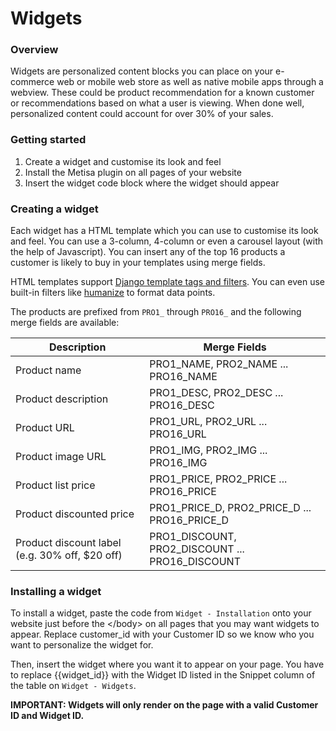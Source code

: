 # Widgets

### Overview

Widgets are personalized content blocks you can place on your e-commerce web or mobile web store as well as native mobile apps through a webview. These could be product recommendation for a known customer or recommendations based on what a user is viewing. When done well, personalized content could account for over 30% of your sales.

### Getting started

1. Create a widget and customise its look and feel
2. Install the Metisa plugin on all pages of your website
3. Insert the widget code block where the widget should appear

### Creating a widget

Each widget has a HTML template which you can use to customise its look and feel. You can use a 3-column, 4-column or even a carousel layout (with the help of Javascript). You can insert any of the top 16 products a customer is likely to buy in your templates using merge fields.

HTML templates support [Django template tags and filters](https://docs.djangoproject.com/en/1.8/ref/templates/builtins/). You can even use built-in filters like [humanize](https://docs.djangoproject.com/en/1.8/ref/contrib/humanize/) to format data points.

The products are prefixed from `PRO1_` through `PRO16_` and the following merge fields are available:

<table class="table">
    <thead>
        <tr>
            <th class="col-md-4">Description</th>
            <th class="col-md-8">Merge Fields</th>
        </tr>
    </thead>
    <tbody>
        <tr>
            <td>Product name</td>
            <td>PRO1_NAME, PRO2_NAME ... PRO16_NAME</td>
        </tr>
        <tr>
            <td>Product description</td>
            <td>PRO1_DESC, PRO2_DESC ... PRO16_DESC</td>
        </tr>
        <tr>
            <td>Product URL</td>
            <td>PRO1_URL, PRO2_URL ... PRO16_URL</td>
        </tr>
        <tr>
            <td>Product image URL</td>
            <td>PRO1_IMG, PRO2_IMG ... PRO16_IMG</td>
        </tr>
        <tr>
            <td>Product list price</td>
            <td>PRO1_PRICE, PRO2_PRICE ... PRO16_PRICE</td>
        </tr>
        <tr>
            <td>Product discounted price</td>
            <td>PRO1_PRICE_D, PRO2_PRICE_D ... PRO16_PRICE_D</td>
        </tr>
        <tr>
            <td>Product discount label (e.g. 30% off, $20 off)</td>
            <td>PRO1_DISCOUNT, PRO2_DISCOUNT ... PRO16_DISCOUNT</td>
        </tr>
    </tbody>
</table>

### Installing a widget

To install a widget, paste the code from `Widget - Installation` onto your website just before the &lt;&#47;body&gt; on all pages that you may want widgets to appear. Replace customer_id with your Customer ID so we know who you want to personalize the widget for.

Then, insert the widget where you want it to appear on your page. You have to replace &#123;&#123;widget_id&#125;&#125; with the Widget ID listed in the Snippet column of the table on `Widget - Widgets`.

**IMPORTANT: Widgets will only render on the page with a valid Customer ID and Widget ID.**